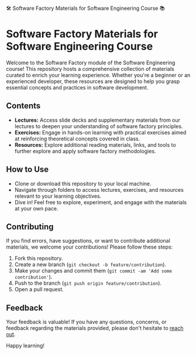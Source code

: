 🛠️ Software Factory Materials for Software Engineering Course 📚

# Software Factory Materials for Software Engineering Course

Welcome to the Software Factory module of the Software Engineering course! This repository hosts a comprehensive collection of materials curated to enrich your learning experience. Whether you're a beginner or an experienced developer, these resources are designed to help you grasp essential concepts and practices in software development.

## Contents
- **Lectures:** Access slide decks and supplementary materials from our lectures to deepen your understanding of software factory principles.
- **Exercises:** Engage in hands-on learning with practical exercises aimed at reinforcing theoretical concepts covered in class.
- **Resources:** Explore additional reading materials, links, and tools to further explore and apply software factory methodologies.

## How to Use
- Clone or download this repository to your local machine.
- Navigate through folders to access lectures, exercises, and resources relevant to your learning objectives.
- Dive in! Feel free to explore, experiment, and engage with the materials at your own pace.

## Contributing
If you find errors, have suggestions, or want to contribute additional materials, we welcome your contributions! Please follow these steps:
1. Fork this repository.
2. Create a new branch (`git checkout -b feature/contribution`).
3. Make your changes and commit them (`git commit -am 'Add some contribution'`).
4. Push to the branch (`git push origin feature/contribution`).
5. Open a pull request.

## Feedback
Your feedback is valuable! If you have any questions, concerns, or feedback regarding the materials provided, please don't hesitate to [reach out](mailto:example@example.com).

Happy learning!
